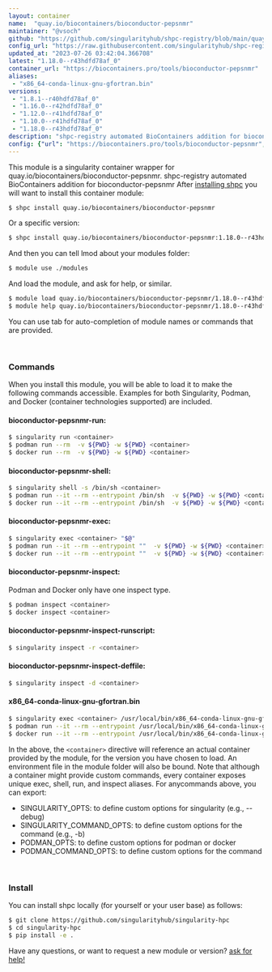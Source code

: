 ```yaml
---
layout: container
name:  "quay.io/biocontainers/bioconductor-pepsnmr"
maintainer: "@vsoch"
github: "https://github.com/singularityhub/shpc-registry/blob/main/quay.io/biocontainers/bioconductor-pepsnmr/container.yaml"
config_url: "https://raw.githubusercontent.com/singularityhub/shpc-registry/main/quay.io/biocontainers/bioconductor-pepsnmr/container.yaml"
updated_at: "2023-07-26 03:42:04.366708"
latest: "1.18.0--r43hdfd78af_0"
container_url: "https://biocontainers.pro/tools/bioconductor-pepsnmr"
aliases:
 - "x86_64-conda-linux-gnu-gfortran.bin"
versions:
 - "1.8.1--r40hdfd78af_0"
 - "1.16.0--r42hdfd78af_0"
 - "1.12.0--r41hdfd78af_0"
 - "1.10.0--r41hdfd78af_0"
 - "1.18.0--r43hdfd78af_0"
description: "shpc-registry automated BioContainers addition for bioconductor-pepsnmr"
config: {"url": "https://biocontainers.pro/tools/bioconductor-pepsnmr", "maintainer": "@vsoch", "description": "shpc-registry automated BioContainers addition for bioconductor-pepsnmr", "latest": {"1.18.0--r43hdfd78af_0": "sha256:420755b5ad77cdb7d3682f142ce311b3130cf0db6eb1e4dfd3c39a1c2e4cfc43"}, "tags": {"1.8.1--r40hdfd78af_0": "sha256:13d4abb1f5d7723fc898b4dc91e8d00a4ead606cc8e751a6efe5ea1866444651", "1.16.0--r42hdfd78af_0": "sha256:6d3629f1beff352624bf2a907051445566395aabe753a88626b2f2cd2abc0557", "1.12.0--r41hdfd78af_0": "sha256:ea1af7fd320eac8d0e6691fbcf5a0b1797cc81530bd4a87f87ec0a4e8451fc3d", "1.10.0--r41hdfd78af_0": "sha256:0850fb4e7ea0aab6f7f99998c69a2fe67a5edbb3e6276be65a832b821cdc0694", "1.18.0--r43hdfd78af_0": "sha256:420755b5ad77cdb7d3682f142ce311b3130cf0db6eb1e4dfd3c39a1c2e4cfc43"}, "docker": "quay.io/biocontainers/bioconductor-pepsnmr", "aliases": {"x86_64-conda-linux-gnu-gfortran.bin": "/usr/local/bin/x86_64-conda-linux-gnu-gfortran.bin"}}
---
```


This module is a singularity container wrapper for quay.io/biocontainers/bioconductor-pepsnmr.
shpc-registry automated BioContainers addition for bioconductor-pepsnmr
After [installing shpc](#install) you will want to install this container module:


```bash
$ shpc install quay.io/biocontainers/bioconductor-pepsnmr
```

Or a specific version:

```bash
$ shpc install quay.io/biocontainers/bioconductor-pepsnmr:1.18.0--r43hdfd78af_0
```

And then you can tell lmod about your modules folder:

```bash
$ module use ./modules
```

And load the module, and ask for help, or similar.

```bash
$ module load quay.io/biocontainers/bioconductor-pepsnmr/1.18.0--r43hdfd78af_0
$ module help quay.io/biocontainers/bioconductor-pepsnmr/1.18.0--r43hdfd78af_0
```

You can use tab for auto-completion of module names or commands that are provided.

<br>

### Commands

When you install this module, you will be able to load it to make the following commands accessible.
Examples for both Singularity, Podman, and Docker (container technologies supported) are included.

#### bioconductor-pepsnmr-run:

```bash
$ singularity run <container>
$ podman run --rm  -v ${PWD} -w ${PWD} <container>
$ docker run --rm  -v ${PWD} -w ${PWD} <container>
```

#### bioconductor-pepsnmr-shell:

```bash
$ singularity shell -s /bin/sh <container>
$ podman run --it --rm --entrypoint /bin/sh  -v ${PWD} -w ${PWD} <container>
$ docker run --it --rm --entrypoint /bin/sh  -v ${PWD} -w ${PWD} <container>
```

#### bioconductor-pepsnmr-exec:

```bash
$ singularity exec <container> "$@"
$ podman run --it --rm --entrypoint ""  -v ${PWD} -w ${PWD} <container> "$@"
$ docker run --it --rm --entrypoint ""  -v ${PWD} -w ${PWD} <container> "$@"
```

#### bioconductor-pepsnmr-inspect:

Podman and Docker only have one inspect type.

```bash
$ podman inspect <container>
$ docker inspect <container>
```

#### bioconductor-pepsnmr-inspect-runscript:

```bash
$ singularity inspect -r <container>
```

#### bioconductor-pepsnmr-inspect-deffile:

```bash
$ singularity inspect -d <container>
```


#### x86_64-conda-linux-gnu-gfortran.bin

```bash
$ singularity exec <container> /usr/local/bin/x86_64-conda-linux-gnu-gfortran.bin
$ podman run --it --rm --entrypoint /usr/local/bin/x86_64-conda-linux-gnu-gfortran.bin   -v ${PWD} -w ${PWD} <container> -c " $@"
$ docker run --it --rm --entrypoint /usr/local/bin/x86_64-conda-linux-gnu-gfortran.bin   -v ${PWD} -w ${PWD} <container> -c " $@"
```



In the above, the `<container>` directive will reference an actual container provided
by the module, for the version you have chosen to load. An environment file in the
module folder will also be bound. Note that although a container
might provide custom commands, every container exposes unique exec, shell, run, and
inspect aliases. For anycommands above, you can export:

 - SINGULARITY_OPTS: to define custom options for singularity (e.g., --debug)
 - SINGULARITY_COMMAND_OPTS: to define custom options for the command (e.g., -b)
 - PODMAN_OPTS: to define custom options for podman or docker
 - PODMAN_COMMAND_OPTS: to define custom options for the command

<br>

### Install

You can install shpc locally (for yourself or your user base) as follows:

```bash
$ git clone https://github.com/singularityhub/singularity-hpc
$ cd singularity-hpc
$ pip install -e .
```

Have any questions, or want to request a new module or version? [ask for help!](https://github.com/singularityhub/singularity-hpc/issues)